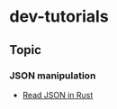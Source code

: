 # dev-tutorials

## Topic

### JSON manipulation
- [Read JSON in Rust](./read-json-in-rust/README.md)
